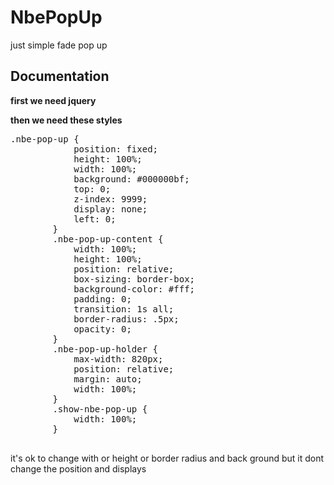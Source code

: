 # NbePopUp
<p>just simple fade pop up</p>

<h2>Documentation</h2>
<p><b>first we need jquery</b></p>
<p><b>then we need these styles</b><br/></p>

<pre>
.nbe-pop-up {
			position: fixed;
			height: 100%;
			width: 100%;
			background: #000000bf;
			top: 0;
			z-index: 9999;
			display: none;
			left: 0;
		}
		.nbe-pop-up-content {
			width: 100%;
			height: 100%;
			position: relative;
			box-sizing: border-box;
			background-color: #fff;
			padding: 0;
			transition: 1s all;
			border-radius: .5px;
			opacity: 0;
		}
		.nbe-pop-up-holder {
			max-width: 820px;
			position: relative;
			margin: auto;
			width: 100%;
		}
		.show-nbe-pop-up {
			width: 100%;
		}
    </pre>
<p>  it's ok to change with or height or border radius and back ground but it dont change the position and displays
  </p>
  

